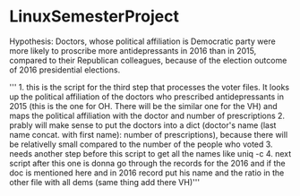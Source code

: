 # LinuxSemesterProject
Hypothesis: Doctors, whose political affiliation is Democratic party were more likely to proscribe more antidepressants in 2016 than in 2015, compared to their Republican colleagues, because of the election outcome of 2016 presidential elections. 




''' 1. this is the script for the third step  that processes the voter files. 
    It looks up the political affiliation of the doctors who prescribed antidepressants in 2015 
    (this is the one for OH. There will be the similar one for the VH)
    and  maps the political affiliation with the doctor and number of prescriptions
    2. prably will make sense to put the doctors into a dict 
    (doctor's name (last name concat. with first name): number of prescriptions), because there 
    will be relativelly small compared to the number of the people who voted 
    3. needs another step before this script to get all the names like uniq -c 
    4. next script after this one is donna go through the records for the 2016 and if the doc
    is mentioned here and in 2016 record put his name and the ratio in the other file 
    with all dems (same thing add there VH)'''
